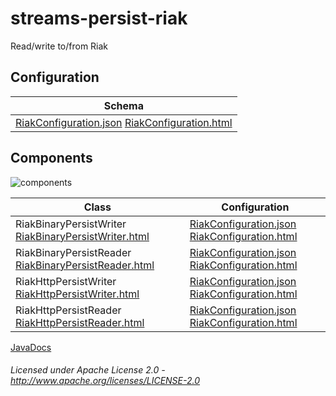 streams-persist-riak
=====================

Read/write to/from Riak

## Configuration

| Schema |
|--------|
| [RiakConfiguration.json](org/apache/streams/riak/RiakConfiguration.json "RiakConfiguration.json") [RiakConfiguration.html](apidocs/org/apache/streams/riak/RiakConfiguration.html "javadoc") |

## Components

![components](components.dot.svg "Components")

| Class | Configuration | 
|-------|---------------|
| RiakBinaryPersistWriter [RiakBinaryPersistWriter.html](apidocs/org/apache/streams/riak/RiakBinaryPersistWriter.html "javadoc") | [RiakConfiguration.json](org/apache/streams/riak/RiakConfiguration.json "RiakConfiguration.json") [RiakConfiguration.html](apidocs/org/apache/streams/riak/RiakConfiguration.html "javadoc") | 
| RiakBinaryPersistReader [RiakBinaryPersistReader.html](apidocs/org/apache/streams/riak/RiakBinaryPersistReader.html "javadoc") | [RiakConfiguration.json](org/apache/streams/riak/RiakConfiguration.json "RiakConfiguration.json") [RiakConfiguration.html](apidocs/org/apache/streams/riak/RiakConfiguration.html "javadoc") | 
| RiakHttpPersistWriter [RiakHttpPersistWriter.html](apidocs/org/apache/streams/riak/RiakHttpPersistWriter "javadoc") | [RiakConfiguration.json](org/apache/streams/riak/RiakConfiguration.json "RiakConfiguration.json") [RiakConfiguration.html](apidocs/org/apache/streams/riak/RiakConfiguration.html "javadoc") |
| RiakHttpPersistReader [RiakHttpPersistReader.html](apidocs/org/apache/streams/riak/RiakHttpPersistReader "javadoc") | [RiakConfiguration.json](org/apache/streams/riak/RiakConfiguration.json "RiakConfiguration.json") [RiakConfiguration.html](apidocs/org/apache/streams/riak/RiakConfiguration.html "javadoc") |

[JavaDocs](apidocs/index.html "JavaDocs")

###### Licensed under Apache License 2.0 - http://www.apache.org/licenses/LICENSE-2.0
